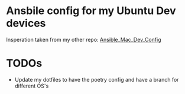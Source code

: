 # Ansbile config for my Ubuntu Dev devices

Insperation taken from my other repo: [Ansible_Mac_Dev_Config](https://github.com/BenWolfaardt/Ansible_Mac_Dev_Config)

# TODOs

- Update my dotfiles to have the poetry config and have a branch for different OS's
